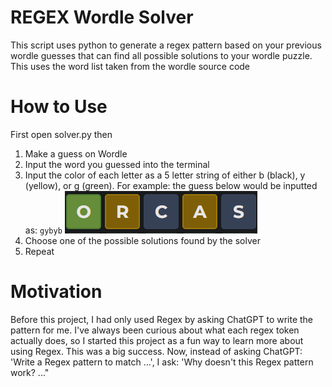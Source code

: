 # REGEX Wordle Solver
This script uses python to generate a regex pattern based on your previous wordle guesses that can find all possible solutions to your wordle puzzle. This uses the word list taken from the wordle source code
# How to Use
First open solver.py then

1. Make a guess on Wordle
2. Input the word you guessed into the terminal
3. Input the color of each letter as a 5 letter string of either b (black), y (yellow), or g (green). For example: the guess below would be inputted as: `gybyb`
![example guess](image.png)
4. Choose one of the possible solutions found by the solver
5. Repeat

# Motivation
Before this project, I had only used Regex by asking ChatGPT to write the pattern for me. I've always been curious about what each regex token actually does, so I started this project as a fun way to learn more about using Regex. 
This was a big success. Now, instead of asking ChatGPT: 'Write a Regex pattern to match ...', I ask: 'Why doesn't this Regex pattern work? ..."

